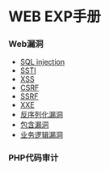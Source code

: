# WEB EXP手册
### Web漏洞
- [SQL injection](https://github.com/ReAbout/web-exp/blob/master/SQLi-MySQL.md)
- [SSTI](https://github.com/ReAbout/web-exp/blob/master/SSTI.md)
- [XSS](https://github.com/ReAbout/web-exp/blob/master/XSS.md)
- [CSRF]()
- [SSRF]()
- [XXE]()
- [反序列化漏洞]()
- [包含漏洞]()
- [业务逻辑漏洞]()
### PHP代码审计

